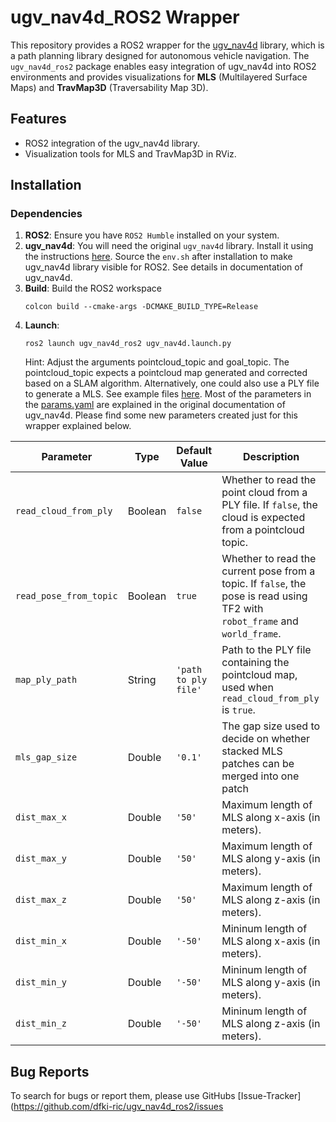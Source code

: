 # ugv_nav4d_ROS2 Wrapper

This repository provides a ROS2 wrapper for the [ugv_nav4d](https://github.com/dfki-ric/ugv_nav4d) library, which is a path planning library designed for autonomous vehicle navigation. The `ugv_nav4d_ros2` package enables easy integration of ugv_nav4d into ROS2 environments and provides visualizations for **MLS** (Multilayered Surface Maps) and **TravMap3D** (Traversability Map 3D).

## Features

- ROS2 integration of the ugv_nav4d library.
- Visualization tools for MLS and TravMap3D in RViz.

## Installation

### Dependencies

1. **ROS2**: Ensure you have `ROS2 Humble` installed on your system.
2. **ugv_nav4d**: You will need the original `ugv_nav4d` library. Install it using the instructions [here](https://github.com/dfki-ric/ugv_nav4d.git). Source the `env.sh` after installation to make ugv_nav4d library visible for ROS2. See details in documentation of ugv_nav4d.
3. **Build**: Build the ROS2 workspace
   ```
   colcon build --cmake-args -DCMAKE_BUILD_TYPE=Release
   ```
4. **Launch**: 
   ```
   ros2 launch ugv_nav4d_ros2 ugv_nav4d.launch.py
   ```
   Hint: Adjust the arguments pointcloud_topic and goal_topic. The pointcloud_topic expects a pointcloud map generated and corrected based on a SLAM algorithm. Alternatively, one could also use a PLY file to generate a MLS. See example files [here](https://zenodo.org/records/13771864). Most of the parameters in the [params.yaml](config/params.yaml) are explained in the original documentation of ugv_nav4d. Please find some new parameters created just for this wrapper explained below.

| Parameter              | Type    | Default Value       | Description                                                                 |
|------------------------|---------|---------------------|-----------------------------------------------------------------------------|
| `read_cloud_from_ply`   | Boolean | `false`             | Whether to read the point cloud from a PLY file. If `false`, the cloud is expected from a pointcloud topic. |
| `read_pose_from_topic`  | Boolean | `true`              | Whether to read the current pose from a topic. If `false`, the pose is read using TF2 with `robot_frame` and `world_frame`. |
| `map_ply_path`          | String  | `'path to ply file'` | Path to the PLY file containing the pointcloud map, used when `read_cloud_from_ply` is `true`. |
| `mls_gap_size`          | Double  | `'0.1'` | The gap size used to decide on whether stacked MLS patches can be merged into one patch |
| `dist_max_x`          | Double  | `'50'` | Maximum length of MLS along x-axis (in meters).  |
| `dist_max_y`          | Double  | `'50'` | Maximum length of MLS along y-axis (in meters). |
| `dist_max_z`          | Double  | `'50'` | Maximum length of MLS along z-axis (in meters). |
| `dist_min_x`          | Double  | `'-50'` | Mininum length of MLS along x-axis (in meters). |
| `dist_min_y`          | Double  | `'-50'` | Mininum length of MLS along y-axis (in meters). |
| `dist_min_z`          | Double  | `'-50'` | Mininum length of MLS along z-axis (in meters). |

## Bug Reports

To search for bugs or report them, please use GitHubs [Issue-Tracker](https://github.com/dfki-ric/ugv_nav4d_ros2/issues

